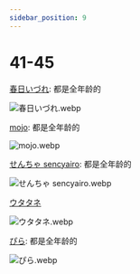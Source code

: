 ```yaml
---
sidebar_position: 9
---
```


# 41-45

[春日いづれ](https://www.pixiv.net/users/755446/illustrations): 都是全年龄的

![春日いづれ.webp](https://p.inari.site/usr/1818/68d2b8113579a.webp)

[mojo](https://www.pixiv.net/users/94576902/illustrations): 都是全年龄的

![mojo.webp](https://p.inari.site/usr/1818/68ddf41366bdf.webp)

[せんちゃ sencyairo](https://www.pixiv.net/users/3388329/illustrations): 都是全年龄的

![せんちゃ sencyairo.webp](https://p.inari.site/usr/1818/68ddf413dc7f9.webp)

[ウタタネ](https://www.pixiv.net/users/12713181/illustrations)

![ウタタネ.webp](https://p.inari.site/usr/1818/68ddf414690a9.webp)

[ぴら](https://www.pixiv.net/users/597447/illustrations): 都是全年龄的

![ぴら.webp](https://p.inari.site/usr/1818/68ddf414d74b9.webp)